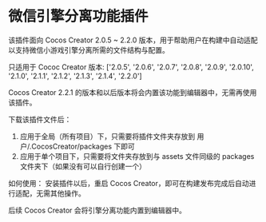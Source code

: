 # 微信引擎分离功能插件

该插件面向 Cocos Creator 2.0.5 ~ 2.2.0 版本，用于帮助用户在构建中自动适配以支持微信小游戏引擎分离所需的文件结构与配置。

只适用于 Cococ Creator 版本: ['2.0.5', '2.0.6', '2.0.7', '2.0.8', '2.0.9', '2.0.10', '2.1.0', '2.1.1', '2.1.2', '2.1.3', '2.1.4', '2.2.0']

Cocos Creator 2.2.1 的版本和以后版本将会内置该功能到编辑器中，无需再使用该插件。

下载该插件文件后：
  1. 应用于全局（所有项目）下，只需要将插件文件夹存放到 用户/.CocosCreator/packages 下即可
  2. 应用于单个项目下，只需要将文件夹存放到与 assets 文件同级的 packages 文件夹下（如果没有可以自行创建一个）
  
如何使用：
  安装插件以后，重启 Cocos Creator，即可在构建发布完成后自动进行适配，无需其他操作。

后续 Cocos Creator 会将引擎分离功能内置到编辑器中。
